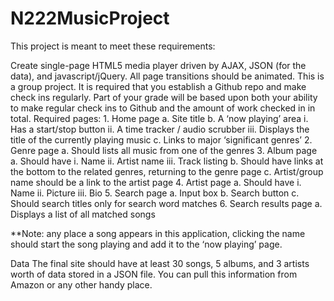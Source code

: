 N222MusicProject
================

This project is meant to meet these requirements: 

  Create single-page HTML5 media player driven by AJAX, JSON (for the data), and javascript/jQuery. All 
  page transitions should be animated. 
  This is a group project. It is required that you establish a Github repo and make check ins regularly. Part 
  of your grade will be based upon both your ability to make regular check ins to Github and the amount 
  of work checked in in total. 
  Required pages: 
    1. Home page 
      a. Site title 
      b. A ‘now playing’ area 
        i. Has a start/stop button 
        ii. A time tracker / audio scrubber 
        iii. Displays the title of the currently playing music 
      c. Links to major ‘significant genres’ 
    2. Genre page 
      a. Should lists all music from one of the genres 
    3. Album page 
      a. Should have 
        i. Name 
        ii. Artist name 
        iii. Track listing 
      b. Should have links at the bottom to the related genres, returning to the genre page
      c. Artist/group name should be a link to the artist page
    4. Artist page 
      a. Should have 
        i. Name 
        ii. Picture 
        iii. Bio 
    5. Search page 
      a. Input box 
      b. Search button 
      c. Should search titles only for search word matches 
    6. Search results page 
      a. Displays a list of all matched songs 
      
      
**Note: any place a song appears in this application, clicking the name should start the song playing and 
add it to the ‘now playing’ page. 
 
Data 
 The final site should have at least 30 songs, 5 albums, and 3 artists worth of data stored in a 
JSON file. You can pull this information from Amazon or any other handy place. 
